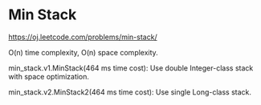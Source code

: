 Min Stack
=============

https://oj.leetcode.com/problems/min-stack/

O(n) time complexity, O(n) space complexity.
 
min_stack.v1.MinStack(464 ms time cost):	Use double Integer-class stack with space optimization.

min_stack.v2.MinStack2(464 ms time cost):	Use single Long-class stack.
